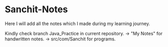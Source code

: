 # Sanchit-Notes
Here I will add all the notes which I made during my learning journey.

Kindly check branch Java_Practice in current repository.
-> "My Notes" for handwritten notes.
-> src/com/Sanchit for programs.
